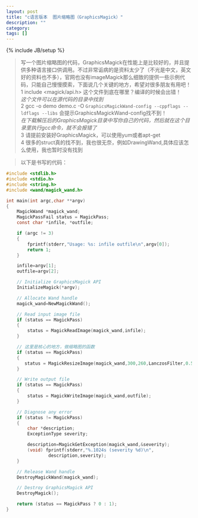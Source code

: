 ```yaml
---
layout: post
title: "c语言版本  图片缩略图（GraphicsMagick）"
description: ""
category: 
tags: []
---
```

{% include JB/setup %}
>写一个图片缩略图的代码，GraphicsMagick在性能上是比较好的，并且提供多种语言接口供调用。不过非常诟病的是资料太少了（不光是中文，英文好的资料也不多），官网也没有imageMagick那么细致的提供一些示例代码，只能自己慢慢摸索，下面说几个关键的地方，希望对很多朋友有用吧！     
1 include <magick/api.h> 这个文件到底在哪里？编译的时候会出错！   
		*这个文件可以在源代码的目录中找到*     
2 gcc -o demo demo.c -O `GraphicsMagickWand-config --cppflags --ldflags --libs`  会提示GraphicsMagickWand-config找不到！     
		*在下载解压后的GraphicsMagick目录中写你自己的代码，然后就在这个目录里执行gcc命令，就不会报错了*      
3 请提前安装好GraphicsMagick，可以使用yum或者apt-get    
4 很多的struct真的找不到，我也很无奈，例如DrawingWand,具体应该怎么使用，我也暂时没有找到      

>以下是书写的代码：    
```c
#include <stdlib.h>
#include <stdio.h>
#include <string.h>
#include <wand/magick_wand.h>

int main(int argc,char **argv)
{
    MagickWand *magick_wand;
    MagickPassFail status = MagickPass;
    const char *infile, *outfile;

    if (argc != 3)
    {
        fprintf(stderr,"Usage: %s: infile outfile\n",argv[0]);
        return 1;
    }

    infile=argv[1];
    outfile=argv[2];

    // Initialize GraphicsMagick API
    InitializeMagick(*argv);

    // Allocate Wand handle
    magick_wand=NewMagickWand();

    // Read input image file
    if (status == MagickPass)
    {
        status = MagickReadImage(magick_wand,infile);
    }

    // 这里是核心的地方，做缩略图的函数
    if (status == MagickPass)
    {
       status = MagickResizeImage(magick_wand,300,260,LanczosFilter,0.5);    
    }

    // Write output file
    if (status == MagickPass)
    {
        status = MagickWriteImage(magick_wand,outfile);
    }

    // Diagnose any error
    if (status != MagickPass)
    {
        char *description;
        ExceptionType severity;

        description=MagickGetException(magick_wand,&severity);
        (void) fprintf(stderr,"%.1024s (severity %d)\n",
                description,severity);
    }

    // Release Wand handle
    DestroyMagickWand(magick_wand);

    // Destroy GraphicsMagick API
    DestroyMagick();

    return (status == MagickPass ? 0 : 1);
}
```   
